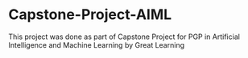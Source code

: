 # Capstone-Project-AIML
This project was done as part of Capstone Project for PGP in Artificial Intelligence and Machine Learning by Great Learning 
